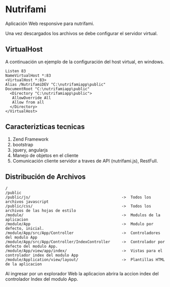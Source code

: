Nutrifami
=======================

Aplicación Web responsive para nutrifami.

Una vez descargados los archivos se debe configurar el servidor virtual.

VirtualHost
--------------
 A continuación un ejemplo de la configuración del host virtual, en windows.
 
    Listen 83
    NameVirtualHost *:83
    <VirtualHost *:83>
    Alias /NutrifamiDEV "C:\nutrifamiapp\public"
    DocumentRoot "C:\nutrifamiapp\public"
      <Directory "C:\nutrifamiapp\public">
       AllowOverride All
       Allow from all
      </Directory>
    </VirtualHost>


Caracterizticas tecnicas
------------------------

 1. Zend Framework
 2. bootstrap
 3. jquery, angularjs
 4. Manejo de objetos en el cliente
 5. Comunicación cliente servidor a traves de API (nutrifami.js), RestFull.


Distribución de Archivos
------------------------

    /
    /public
    /public/js/                                        ->  Todos los archivos javascript
    /public/css/                                       ->  Todos los archivos de las hojas de estilo
    /module/                                           ->  Modulos de la aplicacion
    /module/App                                        ->  Modulo por defecto, inicial.
    /module/App/src/App/Controller                     ->  Controladores del modulo App
    /module/App/src/App/Controller/IndexController     ->  Controlador por defecto del modulo App.
    /module/App/view/app/index/                        ->  Vistas para el controlador index del modulo App
    /module/Application/view/layout/                   ->  Plantillas HTML de la aplicacion

Al ingresar por un explorador Web la aplicacion abrira la accion index del controlador Index del modulo App.

